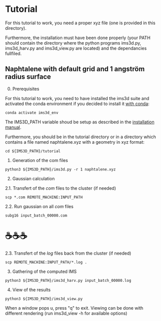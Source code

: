 # Tutorial
For this tutorial to work, you need a proper xyz file (one is provided in this directory).

Furthermore, the installation must have been done properly (your PATH should contain the directory where the
python programs ims3d.py, ims3d\_harv.py and ims3d\_view.py are located) and the dependancies fullfiled.

## Naphtalene with default grid and 1 angström radius surface

0. Prerequisites

For this tutorial to work, you need to have installed the ims3d suite and activated
the conda environment if you decided to install it [with conda](https://github.com/ycarissan/ims3d.py#installation):

```
conda activate ims3d_env
```

The IMS3D\_PATH variable shoud be setup as described in the [installation manual](https://github.com/ycarissan/ims3d.py#installation).

Furthermore, you should be in the tutorial directory or in a directory which contains
a file named naphtalene.xyz with a geometry in xyz format:

```
cd ${IMS3D_PATH}/tutorial
```

1. Generation of the com files

```
python3 ${IMS3D_PATH}/ims3d.py -r 1 naphtalene.xyz 
```

2. Gaussian calculation

2.1. Transfert of the _com_ files to the cluster (if needed)

```
scp *.com REMOTE_MACHINE:INPUT_PATH
```

2.2. Run gaussian on all _com_ files 

```
subg16 input_batch_00000.com
```
#  ☕☕☕

2.3. Transfert of the _log_ files back from the cluster (if needed)

```
scp REMOTE_MACHINE:INPUT_PATH/*.log .
```

3. Gathering of the computed IMS

```
python3 ${IMS3D_PATH}/ims3d_harv.py input_batch_00000.log
```
4. View of the results
```
python3 ${IMS3D_PATH}/ims3d_view.py
```
When a window pops u, press "q" to exit.
Viewing can be done with different rendering (run ims3d\_view -h for available options)
